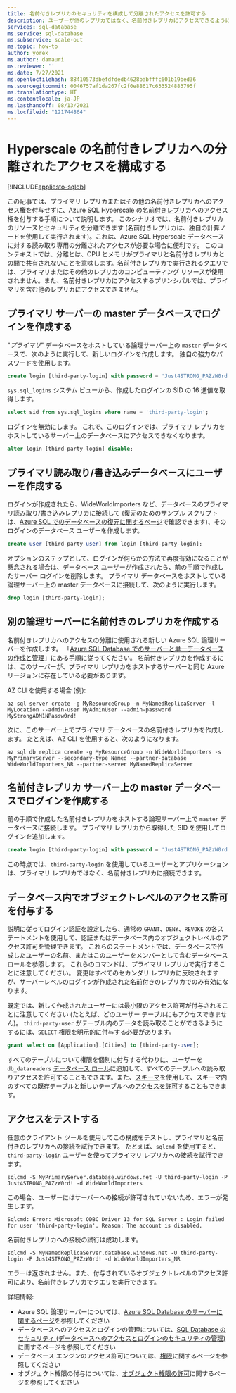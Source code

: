 ```yaml
---
title: 名前付きレプリカのセキュリティを構成して分離されたアクセスを許可する
description: ユーザーが他のレプリカではなく、名前付きレプリカにアクセスできるようにするための、名前付きレプリカの構成と管理に関するセキュリティ上の考慮事項について説明します。
services: sql-database
ms.service: sql-database
ms.subservice: scale-out
ms.topic: how-to
author: yorek
ms.author: damauri
ms.reviewer: ''
ms.date: 7/27/2021
ms.openlocfilehash: 88410573dbefdfdedb4628babfffc601b19bed36
ms.sourcegitcommit: 0046757af1da267fc2f0e88617c633524883795f
ms.translationtype: HT
ms.contentlocale: ja-JP
ms.lasthandoff: 08/13/2021
ms.locfileid: "121744864"
---
```

# <a name="configure-isolated-access-to-a-hyperscale-named-replica"></a>Hyperscale の名前付きレプリカへの分離されたアクセスを構成する
[!INCLUDE[appliesto-sqldb](../includes/appliesto-sqldb.md)]

この記事では、プライマリ レプリカまたはその他の名前付きレプリカへのアクセス権を付与せずに、Azure SQL Hyperscale の[名前付きレプリカ](service-tier-hyperscale-replicas.md)へのアクセス権を付与する手順について説明します。 このシナリオでは、名前付きレプリカのリソースとセキュリティを分離できます (名前付きレプリカは、独自の計算ノードを使用して実行されます)。これは、Azure SQL Hyperscale データベースに対する読み取り専用の分離されたアクセスが必要な場合に便利です。 このコンテキストでは、分離とは、CPU とメモリがプライマリと名前付きレプリカとの間で共有されないことを意味します。名前付きレプリカで実行されるクエリでは、プライマリまたはその他のレプリカのコンピューティング リソースが使用されません。また、名前付きレプリカにアクセスするプリンシパルでは、プライマリを含む他のレプリカにアクセスできません。

## <a name="create-a-login-in-the-master-database-on-the-primary-server"></a>プライマリ サーバーの master データベースでログインを作成する

"*プライマリ*" データベースをホストしている論理サーバー上の `master` データベースで、次のように実行して、新しいログインを作成します。 独自の強力なパスワードを使用します。

```sql
create login [third-party-login] with password = 'Just4STRONG_PAZzW0rd!';
```

`sys.sql_logins` システム ビューから、作成したログインの SID の 16 進値を取得します。

```sql
select sid from sys.sql_logins where name = 'third-party-login';
```

ログインを無効にします。 これで、このログインでは、プライマリ レプリカをホストしているサーバー上のデータベースにアクセスできなくなります。

```sql
alter login [third-party-login] disable;
```

## <a name="create-a-user-in-the-primary-read-write-database"></a>プライマリ読み取り/書き込みデータベースにユーザーを作成する

ログインが作成されたら、WideWorldImporters など、データベースのプライマリ読み取り/書き込みレプリカに接続して (復元のためのサンプル スクリプトは、[Azure SQL でのデータベースの復元に関するページ](https://github.com/yorek/azure-sql-db-samples/tree/master/samples/01-restore-database)で確認できます)、そのログインのデータベース ユーザーを作成します。

```sql
create user [third-party-user] from login [third-party-login];
```

オプションのステップとして、ログインが何らかの方法で再度有効になることが懸念される場合は、データベース ユーザーが作成されたら、前の手順で作成したサーバー ログインを削除します。 プライマリ データベースをホストしている論理サーバー上の master データベースに接続して、次のように実行します。

```sql
drop login [third-party-login];
```

## <a name="create-a-named-replica-on-a-different-logical-server"></a>別の論理サーバーに名前付きのレプリカを作成する

名前付きレプリカへのアクセスの分離に使用される新しい Azure SQL 論理サーバーを作成します。 「[Azure SQL Database でのサーバーと単一データベースの作成と管理](single-database-manage.md)」にある手順に従ってください。 名前付きレプリカを作成するには、このサーバーが、プライマリ レプリカをホストするサーバーと同じ Azure リージョンに存在している必要があります。

AZ CLI を使用する場合 (例):

```azurecli
az sql server create -g MyResourceGroup -n MyNamedReplicaServer -l MyLocation --admin-user MyAdminUser --admin-password MyStrongADM1NPassw0rd!
```

次に、このサーバー上でプライマリ データベースの名前付きレプリカを作成します。 たとえば、AZ CLI を使用すると、次のようになります。

```azurecli
az sql db replica create -g MyResourceGroup -n WideWorldImporters -s MyPrimaryServer --secondary-type Named --partner-database WideWorldImporters_NR --partner-server MyNamedReplicaServer
```

## <a name="create-a-login-in-the-master-database-on-the-named-replica-server"></a>名前付きレプリカ サーバー上の master データベースでログインを作成する

前の手順で作成した名前付きレプリカをホストする論理サーバー上で `master` データベースに接続します。 プライマリ レプリカから取得した SID を使用してログインを追加します。

```sql
create login [third-party-login] with password = 'Just4STRONG_PAZzW0rd!', sid = 0x0...1234;
```

この時点では、`third-party-login` を使用しているユーザーとアプリケーションは、プライマリ レプリカではなく、名前付きレプリカに接続できます。

## <a name="grant-object-level-permissions-within-the-database"></a>データベース内でオブジェクトレベルのアクセス許可を付与する

説明に従ってログイン認証を設定したら、通常の `GRANT`、`DENY`、`REVOKE` の各ステートメントを使用して、認証またはデータベース内のオブジェクトレベルのアクセス許可を管理できます。 これらのステートメントでは、データベースで作成したユーザーの名前、またはこのユーザーをメンバーとして含むデータベース ロールを参照します。 これらのコマンドは、プライマリ レプリカで実行することに注意してください。 変更はすべてのセカンダリ レプリカに反映されますが、サーバーレベルのログインが作成された名前付きのレプリカでのみ有効になります。

既定では、新しく作成されたユーザーには最小限のアクセス許可が付与されることに注意してください (たとえば、どのユーザー テーブルにもアクセスできません)。 `third-party-user` がテーブル内のデータを読み取ることができるようにするには、`SELECT` 権限を明示的に付与する必要があります。

```sql
grant select on [Application].[Cities] to [third-party-user];
```

すべてのテーブルについて権限を個別に付与する代わりに、ユーザーを `db_datareaders` [データベース ロール](/sql/relational-databases/security/authentication-access/database-level-roles)に追加して、すべてのテーブルへの読み取りアクセスを許可することもできます。また、[スキーマ](/sql/relational-databases/security/authentication-access/create-a-database-schema)を使用して、スキーマ内のすべての既存テーブルと新しいテーブルへの[アクセスを許可](/sql/t-sql/statements/grant-schema-permissions-transact-sql)することもできます。

## <a name="test-access"></a>アクセスをテストする

任意のクライアント ツールを使用してこの構成をテストし、プライマリと名前付きのレプリカへの接続を試行できます。 たとえば、`sqlcmd` を使用すると、`third-party-login` ユーザーを使ってプライマリ レプリカへの接続を試行できます。

```
sqlcmd -S MyPrimaryServer.database.windows.net -U third-party-login -P Just4STRONG_PAZzW0rd! -d WideWorldImporters
```

この場合、ユーザーにはサーバーへの接続が許可されていないため、エラーが発生します。

```
Sqlcmd: Error: Microsoft ODBC Driver 13 for SQL Server : Login failed for user 'third-party-login'. Reason: The account is disabled.
```

名前付きレプリカへの接続の試行は成功します。

```
sqlcmd -S MyNamedReplicaServer.database.windows.net -U third-party-login -P Just4STRONG_PAZzW0rd! -d WideWorldImporters_NR
```

エラーは返されません。また、付与されているオブジェクトレベルのアクセス許可により、名前付きレプリカでクエリを実行できます。

詳細情報:

* Azure SQL 論理サーバーについては、[Azure SQL Database のサーバーに関するページ](logical-servers.md)を参照してください
* データベースへのアクセスとログインの管理については、[SQL Database のセキュリティ (データベースへのアクセスとログインのセキュリティの管理)](logins-create-manage.md) に関するページを参照してください
* データベース エンジンのアクセス許可については、[権限](/sql/relational-databases/security/permissions-database-engine)に関するページを参照してください 
* オブジェクト権限の付与については、[オブジェクト権限の許可](/sql/t-sql/statements/grant-object-permissions-transact-sql)に関するページを参照してください



